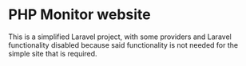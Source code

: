 # PHP Monitor website

This is a simplified Laravel project, with some providers and Laravel functionality disabled because said functionality is not needed for the simple site that is required.